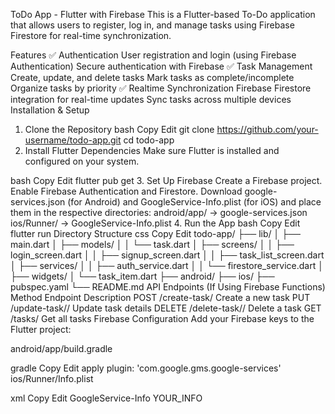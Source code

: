ToDo App - Flutter with Firebase
This is a Flutter-based To-Do application that allows users to register, log in, and manage tasks using Firebase Firestore for real-time synchronization.

Features
✅ Authentication
User registration and login (using Firebase Authentication)
Secure authentication with Firebase
✅ Task Management
Create, update, and delete tasks
Mark tasks as complete/incomplete
Organize tasks by priority
✅ Realtime Synchronization
Firebase Firestore integration for real-time updates
Sync tasks across multiple devices
Installation & Setup
1. Clone the Repository
bash
Copy
Edit
git clone https://github.com/your-username/todo-app.git
cd todo-app
2. Install Flutter Dependencies
Make sure Flutter is installed and configured on your system.

bash
Copy
Edit
flutter pub get
3. Set Up Firebase
Create a Firebase project.
Enable Firebase Authentication and Firestore.
Download google-services.json (for Android) and GoogleService-Info.plist (for iOS) and place them in the respective directories:
android/app/ → google-services.json
ios/Runner/ → GoogleService-Info.plist
4. Run the App
bash
Copy
Edit
flutter run
Directory Structure
css
Copy
Edit
todo-app/
├── lib/
│   ├── main.dart
│   ├── models/
│   │   └── task.dart
│   ├── screens/
│   │   ├── login_screen.dart
│   │   ├── signup_screen.dart
│   │   ├── task_list_screen.dart
│   ├── services/
│   │   ├── auth_service.dart
│   │   └── firestore_service.dart
│   ├── widgets/
│       └── task_item.dart
├── android/
├── ios/
├── pubspec.yaml
└── README.md
API Endpoints (If Using Firebase Functions)
Method	Endpoint	Description
POST	/create-task/	Create a new task
PUT	/update-task/<id>/	Update task details
DELETE	/delete-task/<id>/	Delete a task
GET	/tasks/	Get all tasks
Firebase Configuration
Add your Firebase keys to the Flutter project:

android/app/build.gradle

gradle
Copy
Edit
apply plugin: 'com.google.gms.google-services'
ios/Runner/Info.plist

xml
Copy
Edit
<key>GoogleService-Info</key>
<string>YOUR_INFO</string>